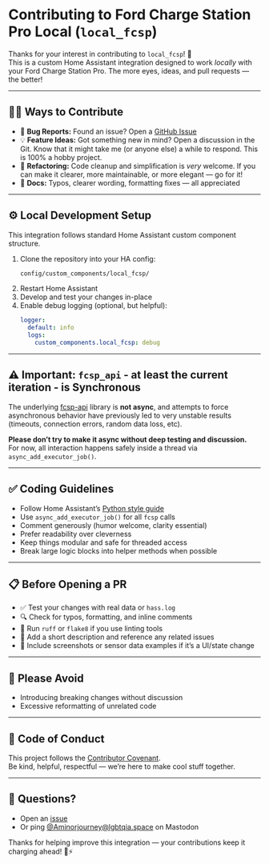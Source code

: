 # Contributing to Ford Charge Station Pro Local (`local_fcsp`)

Thanks for your interest in contributing to `local_fcsp`! 🎉  
This is a custom Home Assistant integration designed to work *locally* with your Ford Charge Station Pro. The more eyes, ideas, and pull requests — the better!

---

## 👩‍💻 Ways to Contribute

- 🐛 **Bug Reports:** Found an issue? Open a [GitHub Issue](https://github.com/Aminorjourney/fcsp-local-integration/issues)
- 💡 **Feature Ideas:** Got something new in mind? Open a discussion in the Git. Know that it might take me (or anyone else) a while to respond. This is 100% a hobby project. 
- 🧼 **Refactoring:** Code cleanup and simplification is *very* welcome. If you can make it clearer, more maintainable, or more elegant — go for it!
- 📝 **Docs:** Typos, clearer wording, formatting fixes — all appreciated

---

## ⚙️ Local Development Setup

This integration follows standard Home Assistant custom component structure.

1. Clone the repository into your HA config:
    ```bash
    config/custom_components/local_fcsp/
    ```
2. Restart Home Assistant
3. Develop and test your changes in-place
4. Enable debug logging (optional, but helpful):
    ```yaml
    logger:
      default: info
      logs:
        custom_components.local_fcsp: debug
    ```

---

## ⚠️ Important: `fcsp_api` - at least the current iteration - is Synchronous

The underlying [fcsp-api](https://github.com/ericpullen/fcsp-api) library is **not async**, and attempts to force asynchronous behavior have previously led to very unstable results (timeouts, connection errors, random data loss, etc).

**Please don’t try to make it async without deep testing and discussion.**  
For now, all interaction happens safely inside a thread via `async_add_executor_job()`.

---

## ✅ Coding Guidelines

- Follow Home Assistant’s [Python style guide](https://developers.home-assistant.io/docs/development_guidelines/)
- Use `async_add_executor_job()` for all `fcsp` calls
- Comment generously (humor welcome, clarity essential)
- Prefer readability over cleverness
- Keep things modular and safe for threaded access
- Break large logic blocks into helper methods when possible

---

## 📋 Before Opening a PR

- ✅ Test your changes with real data or `hass.log`
- 🔍 Check for typos, formatting, and inline comments
- 🔧 Run `ruff` or `flake8` if you use linting tools
- 📝 Add a short description and reference any related issues
- 📸 Include screenshots or sensor data examples if it’s a UI/state change

---

## 🙅 Please Avoid

- Introducing breaking changes without discussion
- Excessive reformatting of unrelated code

---

## 🤝 Code of Conduct

This project follows the [Contributor Covenant](https://www.contributor-covenant.org/).  
Be kind, helpful, respectful — we’re here to make cool stuff together.

---

## 📣 Questions?

- Open an [issue](https://github.com/Aminorjourney/fcsp-local-integration/issues)
- Or ping [@Aminorjourney@lgbtqia.space](https://lgbtqia.space/@Aminorjourney) on Mastodon

Thanks for helping improve this integration — your contributions keep it charging ahead! 🚗⚡
